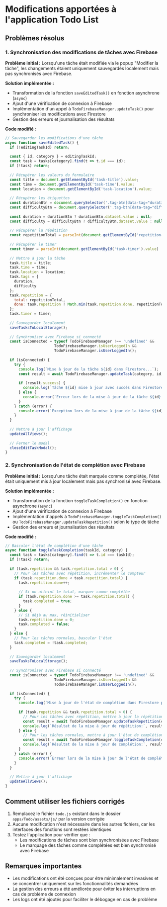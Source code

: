 # Modifications apportées à l'application Todo List

## Problèmes résolus

### 1. Synchronisation des modifications de tâches avec Firebase

**Problème initial :**
Lorsqu'une tâche était modifiée via le popup "Modifier la tâche", les changements étaient uniquement sauvegardés localement mais pas synchronisés avec Firebase.

**Solution implémentée :**
- Transformation de la fonction `saveEditedTask()` en fonction asynchrone (`async`)
- Ajout d'une vérification de connexion à Firebase
- Implémentation d'un appel à `TodoFirebaseManager.updateTask()` pour synchroniser les modifications avec Firestore
- Gestion des erreurs et journalisation des résultats

**Code modifié :**
```javascript
// Sauvegarder les modifications d'une tâche
async function saveEditedTask() {
  if (!editingTaskId) return;
  
  const { id, category } = editingTaskId;
  const task = tasks[category].find(t => t.id === id);
  if (!task) return;
  
  // Récupérer les valeurs du formulaire
  const title = document.getElementById('task-title').value;
  const time = document.getElementById('task-time').value;
  const location = document.getElementById('task-location').value;
  
  // Récupérer les étiquettes
  const durationBtn = document.querySelector('.tag-btn[data-tag="duration"].active');
  const difficultyBtn = document.querySelector('.tag-btn[data-tag="difficulty"].active');
  
  const duration = durationBtn ? durationBtn.dataset.value : null;
  const difficulty = difficultyBtn ? difficultyBtn.dataset.value : null;
  
  // Récupérer la répétition
  const repetitionTotal = parseInt(document.getElementById('repetition-total').value) || 0;
  
  // Récupérer le timer
  const timer = parseInt(document.getElementById('task-timer').value) || 0;
  
  // Mettre à jour la tâche
  task.title = title;
  task.time = time;
  task.location = location;
  task.tags = {
    duration,
    difficulty
  };
  task.repetition = {
    total: repetitionTotal,
    done: task.repetition ? Math.min(task.repetition.done, repetitionTotal) : 0
  };
  task.timer = timer;
  
  // Sauvegarder localement
  saveTasksToLocalStorage();
  
  // Synchroniser avec Firebase si connecté
  const isConnected = typeof TodoFirebaseManager !== 'undefined' && 
                      TodoFirebaseManager.isUserLoggedIn && 
                      TodoFirebaseManager.isUserLoggedIn();
  
  if (isConnected) {
    try {
      console.log(`Mise à jour de la tâche ${id} dans Firestore...`);
      const result = await TodoFirebaseManager.updateTask(category, id, task);
      
      if (result.success) {
        console.log(`Tâche ${id} mise à jour avec succès dans Firestore`);
      } else {
        console.error(`Erreur lors de la mise à jour de la tâche ${id} dans Firestore:`, result.error);
      }
    } catch (error) {
      console.error(`Exception lors de la mise à jour de la tâche ${id}:`, error);
    }
  }
  
  // Mettre à jour l'affichage
  updateAllViews();
  
  // Fermer le modal
  closeEditTaskModal();
}
```

### 2. Synchronisation de l'état de complétion avec Firebase

**Problème initial :**
Lorsqu'une tâche était marquée comme complétée, l'état était uniquement mis à jour localement mais pas synchronisé avec Firebase.

**Solution implémentée :**
- Transformation de la fonction `toggleTaskCompletion()` en fonction asynchrone (`async`)
- Ajout d'une vérification de connexion à Firebase
- Implémentation d'appels à `TodoFirebaseManager.toggleTaskCompletion()` ou `TodoFirebaseManager.updateTaskRepetition()` selon le type de tâche
- Gestion des erreurs et journalisation des résultats

**Code modifié :**
```javascript
// Basculer l'état de complétion d'une tâche
async function toggleTaskCompletion(taskId, category) {
  const task = tasks[category].find(t => t.id === taskId);
  if (!task) return;
  
  if (task.repetition && task.repetition.total > 0) {
    // Pour les tâches avec répétition, incrémenter le compteur
    if (task.repetition.done < task.repetition.total) {
      task.repetition.done++;
      
      // Si on atteint le total, marquer comme complétée
      if (task.repetition.done >= task.repetition.total) {
        task.completed = true;
      }
    } else {
      // Si déjà au max, réinitialiser
      task.repetition.done = 0;
      task.completed = false;
    }
  } else {
    // Pour les tâches normales, basculer l'état
    task.completed = !task.completed;
  }
  
  // Sauvegarder localement
  saveTasksToLocalStorage();
  
  // Synchroniser avec Firebase si connecté
  const isConnected = typeof TodoFirebaseManager !== 'undefined' && 
                      TodoFirebaseManager.isUserLoggedIn && 
                      TodoFirebaseManager.isUserLoggedIn();
  
  if (isConnected) {
    try {
      console.log(`Mise à jour de l'état de complétion dans Firestore pour la tâche ${taskId}...`);
      
      if (task.repetition && task.repetition.total > 0) {
        // Pour les tâches avec répétition, mettre à jour la répétition
        const result = await TodoFirebaseManager.updateTaskRepetition(category, taskId, task.repetition);
        console.log(`Résultat de la mise à jour de répétition:`, result);
      } else {
        // Pour les tâches normales, mettre à jour l'état de complétion
        const result = await TodoFirebaseManager.toggleTaskCompletion(category, taskId, task.completed);
        console.log(`Résultat de la mise à jour de complétion:`, result);
      }
    } catch (error) {
      console.error(`Erreur lors de la mise à jour de l'état de complétion:`, error);
    }
  }
  
  // Mettre à jour l'affichage
  updateAllViews();
}
```

## Comment utiliser les fichiers corrigés

1. Remplacez le fichier `todo.js` existant dans le dossier `apps/Todo/assets/js/` par la version corrigée
2. Aucune modification n'est nécessaire dans les autres fichiers, car les interfaces des fonctions sont restées identiques
3. Testez l'application pour vérifier que :
   - Les modifications de tâches sont bien synchronisées avec Firebase
   - Le marquage des tâches comme complétées est bien synchronisé avec Firebase

## Remarques importantes

- Les modifications ont été conçues pour être minimalement invasives et se concentrer uniquement sur les fonctionnalités demandées
- La gestion des erreurs a été améliorée pour éviter les interruptions en cas de problème de connexion
- Les logs ont été ajoutés pour faciliter le débogage en cas de problème
